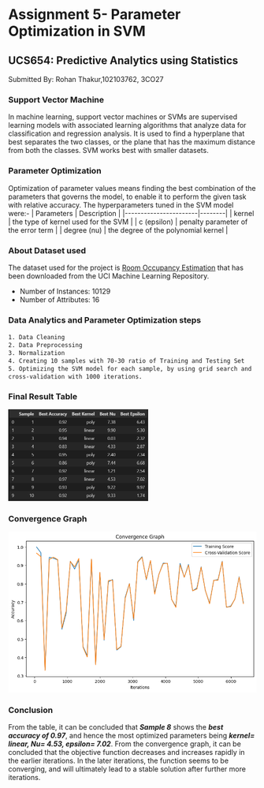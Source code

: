 # Assignment 5- Parameter Optimization in SVM
## UCS654: Predictive Analytics using Statistics

Submitted By: Rohan Thakur,102103762, 3CO27

### Support Vector Machine
In machine learning, support vector machines or SVMs are supervised learning models with associated learning algorithms that analyze data for classification and regression analysis. It is used to find a hyperplane that best separates the two classes, or the plane that has the maximum distance from both the classes. SVM works best with smaller datasets.

### Parameter Optimization
Optimization of parameter values means finding the best combination of the parameters that governs the model, to enable it to perform the given task with relative accuracy.
The hyperparameters tuned in the SVM model were:- 
| Parameters | Description  |
|-----------------------|--------|
| kernel | the type of kernel used for the SVM    |
| c (epsilon) | penalty parameter of the error term  |
| degree (nu) | the degree of the polynomial kernel     |


### About Dataset used
The dataset used for the project is [Room Occupancy Estimation](https://archive.ics.uci.edu/ml/datasets/Room+Occupancy+Estimation#) that has been downloaded from the UCI Machine Learning Repository. 
- Number of Instances: 10129
- Number of Attributes: 16

### Data Analytics and Parameter Optimization steps 
    1. Data Cleaning
    2. Data Preprocessing
    3. Normalization
    4. Creating 10 samples with 70-30 ratio of Training and Testing Set
    5. Optimizing the SVM model for each sample, by using grid search and cross-validation with 1000 iterations.


### Final Result Table

<img width="284" alt="result" src="https://github.com/rohanthakur336/Parameter-Optimization-of-SVM/blob/main/result.png">

### Convergence Graph
![output](https://github.com/rohanthakur336/Parameter-Optimization-of-SVM/blob/main/output.png)


### Conclusion
From the table, it can be concluded that ***Sample 8*** shows the ***best accuracy of 0.97***, and hence the most optimized parameters being ***kernel= linear, Nu= 4.53, epsilon= 7.02***. 
From the convergence graph, it can be concluded that the objective function decreases and increases rapidly in the earlier iterations. In the later iterations, the function seems to be converging, and will ultimately lead to a stable solution after further more iterations.
